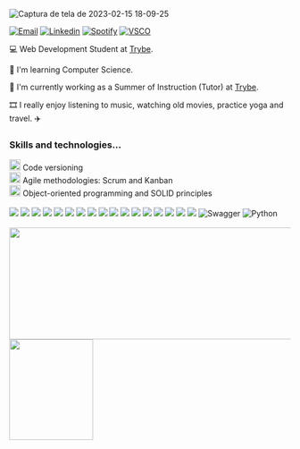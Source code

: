 ![Captura de tela de 2023-02-15 18-09-25](https://user-images.githubusercontent.com/98956659/219164418-7a176408-4a36-4a66-a575-3d9e320b56aa.png)

  <a href="mailto:perinotolarissa@gmail.com"><img src="https://img.icons8.com/bubbles/100/null/gmail.png" title="Email" /></a>
  <a href="http://www.linkedin.com/in/larissaperinoto" target="_blank"><img src="https://img.icons8.com/bubbles/100/null/linkedin.png" title="Linkedin" /></a> 
  <a href="https://open.spotify.com/user/22wksmrmnf6bbakqayxq3koli?si=2569e795c8a54365"><img src="https://img.icons8.com/bubbles/100/null/spotify.png" title="Spotify" /></a>
  <a href="https://vsco.co/-larissaperinoto"><img src="https://img.icons8.com/bubbles/100/null/vsco-logo.png" alt="VSCO" title="VSCO"/></a>

<div>

  💻 Web Development Student at [Trybe](https://www.betrybe.com/). 
  
  🎯 I'm learning Computer Science.
  
  🌱 I'm currently working as a Summer of Instruction (Tutor) at [Trybe](https://www.betrybe.com/).
  
  🎞️ I really enjoy listening to music, watching old movies, practice yoga and travel. ✈️

</div>

### **Skills and technologies**...
  
    
<div>
  <div>
    <img src="https://user-images.githubusercontent.com/25181517/117364277-fc4eb280-aebd-11eb-8769-a3583c6a2037.png" width="20px" /> Code versioning
  </div>
  <div>
    <img src="https://cdn-icons-png.flaticon.com/512/4727/4727486.png" width="20px" /> Agile methodologies: Scrum and Kanban
  </div>
   <div>
    <img src="https://img.icons8.com/dusk/64/null/curly-brackets.png" width="20px"/> Object-oriented programming and SOLID principles
  </div>
</div>
  
  </br>

<div> 
  <img src="https://img.shields.io/badge/CSS3-1572B6?style=for-the-badge&logo=css3&logoColor=white" />
  <img src="https://img.shields.io/badge/HTML5-E34F26?style=for-the-badge&logo=html5&logoColor=white" />
  <img src="https://img.shields.io/badge/JavaScript-F7DF1E?style=for-the-badge&logo=javascript&logoColor=black" /> 
  <img src="https://img.shields.io/badge/Jest-C21325?style=for-the-badge&logo=jest&logoColor=white" />
  <img src="https://img.shields.io/badge/Bootstrap-563D7C?style=for-the-badge&logo=bootstrap&logoColor=white" />
  <img src="https://img.shields.io/badge/React-20232A?style=for-the-badge&logo=react&logoColor=61DAFB" />
  <img src="https://img.shields.io/badge/Redux-593D88?style=for-the-badge&logo=redux&logoColor=white" />
  <img src="https://img.shields.io/badge/React_Router-CA4245?style=for-the-badge&logo=react-router&logoColor=white" />
  <img src="https://img.shields.io/badge/Docker-2CA5E0?style=for-the-badge&logo=docker&logoColor=white" />
  <img src="https://img.shields.io/badge/Node.js-339933?style=for-the-badge&logo=nodedotjs&logoColor=white" />
  <img src="https://img.shields.io/badge/Express.js-000000?style=for-the-badge&logo=express&logoColor=white" />
  <img src="https://img.shields.io/badge/MySQL-005C84?style=for-the-badge&logo=mysql&logoColor=white" />
  <img src="https://img.shields.io/badge/Sequelize-52B0E7?style=for-the-badge&logo=Sequelize&logoColor=white" />
  <img src="https://img.shields.io/badge/Mocha-8D6748?style=for-the-badge&logo=Mocha&logoColor=white" />
  <img src="https://img.shields.io/badge/TypeScript-007ACC?style=for-the-badge&logo=typescript&logoColor=white" />
   <img src="https://img.shields.io/badge/JWT-000000?style=for-the-badge&logo=JSON%20web%20tokens&logoColor=white" />
  <img src="https://img.shields.io/badge/MongoDB-4EA94B?style=for-the-badge&logo=mongodb&logoColor=white" />
  <img src="https://img.shields.io/badge/Swagger-85EA2D?style=for-the-badge&logo=Swagger&logoColor=white" alt="Swagger" />
  <img src="https://img.shields.io/badge/Python-FFD43B?style=for-the-badge&logo=python&logoColor=blue" alt="Python" />
</div>
  
</br>

<div>
  <img height="200em" width="650em" src="https://github-profile-summary-cards.vercel.app/api/cards/profile-details?username=larissaperinoto&theme=vue">
  <img height="180em" width="150em" src="https://media.tenor.com/-6m2vqRjKDEAAAAj/geek-girl.gif" />
</div>
